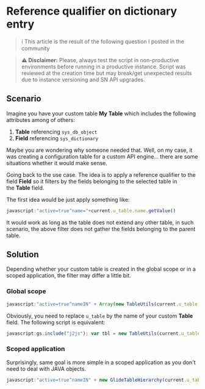 # Reference qualifier on dictionary entry

> ℹ️ This article is the result of the following question I posted in the community

> **⚠️ Disclaimer:** Please, always test the script in non-productive environments before running in a productive instance. Script was reviewed at the creation time but may break/get unexpected results due to instance versioning and SN API upgrades.

## Scenario

Imagine you have your custom table **My Table** which includes the following attributes among of others:

1. **Table** referencing `sys_db_object`
2. **Field** referencing `sys_dictionary`

Maybe you are wondering why someone needed that. Well, on my case, it was creating a configuration table for a custom API engine... there are some situations whether it would make sense.

Going back to the use case. The idea is to apply a reference qualifier to the field **Field** so it filters by the fields belonging to the selected table in the **Table** field.

The first idea would be just apply something like:

```js
javascript:"active=true^name="+current.u_table.name.getValue()
```

It would work as long as the table does not extend any other table, in such scenario, the above filter does not gather the fields belonging to the parent table.

## Solution

Depending whether your custom table is created in the global scope or in a scoped application, the filter may differ a little bit.

### Global scope

```js
javascript:"active=true^nameIN" + Array(new TableUtils(current.u_table.name.getValue()).getHierarchy()).toString().replace("[", "").replace("]", "");
```

Obviously, you need to replace `u_table` by the name of your custom **Table** field. The following script is equivalent:

```js
javascript:gs.include("j2js"); var tbl = new TableUtils(current.u_table.name.getValue()).getHierarchy(); "active=true^nameIN" + j2js(tbl);
```

### Scoped application

Surprisingly, same goal is more simple in a scoped application as you don't need to deal with JAVA objects.

```js
javascript:"active=true^nameIN" + new GlideTableHierarchy(current.u_table.name.toString()).getTables().toString();
```